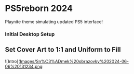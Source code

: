 # PS5reborn 2024
Playnite theme simulating updated PS5 interface!

### Initial Desktop Setup
## Set Cover Art to 1:1 and Uniform to Fill
![Intro]([Images/Sn%C3%ADmek%20obrazovky%202024-06-06%20131234.png](Images/Sn%C3%ADmek%20obrazovky%202024-06-06%20131234.png)

